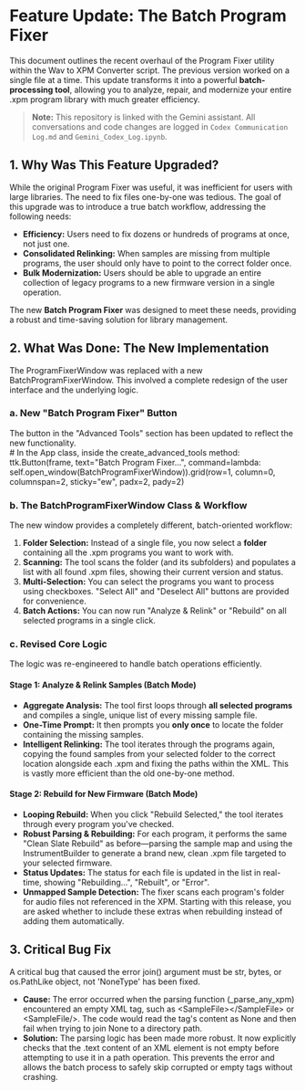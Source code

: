 # **Feature Update: The Batch Program Fixer**

This document outlines the recent overhaul of the Program Fixer utility within the Wav to XPM Converter script. The previous version worked on a single file at a time. This update transforms it into a powerful **batch-processing tool**, allowing you to analyze, repair, and modernize your entire .xpm program library with much greater efficiency.

> **Note:** This repository is linked with the Gemini assistant. All conversations and code changes are logged in `Codex Communication Log.md` and `Gemini_Codex_Log.ipynb`.
## **1\. Why Was This Feature Upgraded?**

While the original Program Fixer was useful, it was inefficient for users with large libraries. The need to fix files one-by-one was tedious. The goal of this upgrade was to introduce a true batch workflow, addressing the following needs:

* **Efficiency:** Users need to fix dozens or hundreds of programs at once, not just one.  
* **Consolidated Relinking:** When samples are missing from multiple programs, the user should only have to point to the correct folder once.  
* **Bulk Modernization:** Users should be able to upgrade an entire collection of legacy programs to a new firmware version in a single operation.

The new **Batch Program Fixer** was designed to meet these needs, providing a robust and time-saving solution for library management.

## **2\. What Was Done: The New Implementation**

The ProgramFixerWindow was replaced with a new BatchProgramFixerWindow. This involved a complete redesign of the user interface and the underlying logic.

### **a. New "Batch Program Fixer" Button**

The button in the "Advanced Tools" section has been updated to reflect the new functionality.  
\# In the App class, inside the create\_advanced\_tools method:  
ttk.Button(frame, text="Batch Program Fixer...", command=lambda: self.open\_window(BatchProgramFixerWindow)).grid(row=1, column=0, columnspan=2, sticky="ew", padx=2, pady=2)

### **b. The BatchProgramFixerWindow Class & Workflow**

The new window provides a completely different, batch-oriented workflow:

1. **Folder Selection:** Instead of a single file, you now select a **folder** containing all the .xpm programs you want to work with.  
2. **Scanning:** The tool scans the folder (and its subfolders) and populates a list with all found .xpm files, showing their current version and status.  
3. **Multi-Selection:** You can select the programs you want to process using checkboxes. "Select All" and "Deselect All" buttons are provided for convenience.  
4. **Batch Actions:** You can now run "Analyze & Relink" or "Rebuild" on all selected programs in a single click.

### **c. Revised Core Logic**

The logic was re-engineered to handle batch operations efficiently.

#### **Stage 1: Analyze & Relink Samples (Batch Mode)**

* **Aggregate Analysis:** The tool first loops through **all selected programs** and compiles a single, unique list of every missing sample file.  
* **One-Time Prompt:** It then prompts you **only once** to locate the folder containing the missing samples.  
* **Intelligent Relinking:** The tool iterates through the programs again, copying the found samples from your selected folder to the correct location alongside each .xpm and fixing the paths within the XML. This is vastly more efficient than the old one-by-one method.

#### **Stage 2: Rebuild for New Firmware (Batch Mode)**

* **Looping Rebuild:** When you click "Rebuild Selected," the tool iterates through every program you've checked.  
* **Robust Parsing & Rebuilding:** For each program, it performs the same "Clean Slate Rebuild" as before—parsing the sample map and using the InstrumentBuilder to generate a brand new, clean .xpm file targeted to your selected firmware.  
* **Status Updates:** The status for each file is updated in the list in real-time, showing "Rebuilding...", "Rebuilt", or "Error".
* **Unmapped Sample Detection:** The fixer scans each program's folder for audio
  files not referenced in the XPM. Starting with this release, you are asked
  whether to include these extras when rebuilding instead of adding them
  automatically.

## **3\. Critical Bug Fix**

A critical bug that caused the error join() argument must be str, bytes, or os.PathLike object, not 'NoneType' has been fixed.

* **Cause:** The error occurred when the parsing function (\_parse\_any\_xpm) encountered an empty XML tag, such as \<SampleFile\>\</SampleFile\> or \<SampleFile/\>. The code would read the tag's content as None and then fail when trying to join None to a directory path.  
* **Solution:** The parsing logic has been made more robust. It now explicitly checks that the .text content of an XML element is not empty before attempting to use it in a path operation. This prevents the error and allows the batch process to safely skip corrupted or empty tags without crashing.